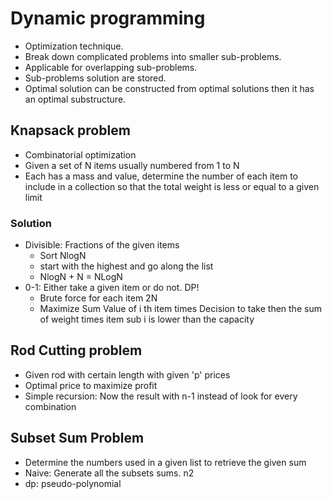 # Dynamic programming
* Optimization technique.
* Break down complicated problems into smaller sub-problems.
* Applicable for overlapping sub-problems.
* Sub-problems solution are stored.
* Optimal solution can be constructed from optimal solutions then it has
an optimal substructure.

## Knapsack problem
* Combinatorial optimization
* Given a set of N items usually numbered from 1 to N
* Each has a mass and value, determine the number of 
each item to include in a collection so that the 
total weight is less or equal to a given limit

### Solution
* Divisible: Fractions of the given items
  * Sort NlogN
  * start with the highest and go along the list
  * NlogN + N = NLogN
* 0-1: Either take a given item or do not. DP!
  * Brute force for each item 2N
  * Maximize Sum Value of i th item times Decision to take
    then the sum of weight times item sub i is lower
    than the capacity

## Rod Cutting problem
* Given rod with certain length with given 'p' prices
* Optimal price to maximize profit
* Simple recursion: Now the result with n-1 instead of look for every combination

## Subset Sum Problem
* Determine the numbers used in a given list to retrieve the given sum
* Naive: Generate all the subsets sums. n2
* dp: pseudo-polynomial